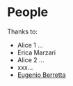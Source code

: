 # People

Thanks to:
* Alice 1 ...
* Erica Marzari
* Alice 2 ...
* xxx... 
* [Eugenio Berretta](https://github.com/euberdeveloper)
